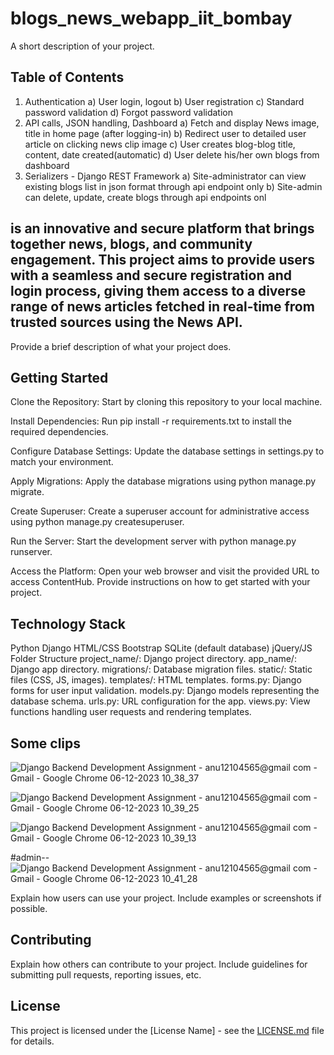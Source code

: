# blogs_news_webapp_iit_bombay


A short description of your project.

## Table of Contents

1. Authentication
a) User login, logout
b) User registration
c) Standard password validation
d) Forgot password validation
2. API calls, JSON handling, Dashboard
a) Fetch and display News image, title in home page (after logging-in)
b) Redirect user to detailed user article on clicking news clip image
c) User creates blog-blog title, content, date created(automatic)
d) User delete his/her own blogs from dashboard
3. Serializers - Django REST Framework
a) Site-administrator can view existing blogs list in json format through api
endpoint only
b) Site-admin can delete, update, create blogs through api endpoints onl

## is an innovative and secure platform that brings together news, blogs, and community engagement. This project aims to provide users with a seamless and secure registration and login process, giving them access to a diverse range of news articles fetched in real-time from trusted sources using the News API.

Provide a brief description of what your project does.

## Getting Started
Clone the Repository: Start by cloning this repository to your local machine.

Install Dependencies: Run pip install -r requirements.txt to install the required dependencies.

Configure Database Settings: Update the database settings in settings.py to match your environment.

Apply Migrations: Apply the database migrations using python manage.py migrate.

Create Superuser: Create a superuser account for administrative access using python manage.py createsuperuser.

Run the Server: Start the development server with python manage.py runserver.

Access the Platform: Open your web browser and visit the provided URL to access ContentHub.
Provide instructions on how to get started with your project.

## Technology Stack
Python
Django
HTML/CSS
Bootstrap
SQLite (default database)
jQuery/JS
Folder Structure
project_name/: Django project directory.
app_name/: Django app directory.
migrations/: Database migration files.
static/: Static files (CSS, JS, images).
templates/: HTML templates.
forms.py: Django forms for user input validation.
models.py: Django models representing the database schema.
urls.py: URL configuration for the app.
views.py: View functions handling user requests and rendering templates.

## Some clips
![Django Backend Development Assignment - anu12104565@gmail com - Gmail - Google Chrome 06-12-2023 10_38_37](https://github.com/Anuragsingh2003/blogs_news_webapp_iit_bombay/assets/117331687/bfb572e7-afde-4643-91e9-c4823a87d932)

![Django Backend Development Assignment - anu12104565@gmail com - Gmail - Google Chrome 06-12-2023 10_39_25](https://github.com/Anuragsingh2003/blogs_news_webapp_iit_bombay/assets/117331687/ee30ef5f-fa75-4547-9da2-7bf1ad95e819)


![Django Backend Development Assignment - anu12104565@gmail com - Gmail - Google Chrome 06-12-2023 10_39_13](https://github.com/Anuragsingh2003/blogs_news_webapp_iit_bombay/assets/117331687/5f24b771-bf86-4c0e-b200-c9ce8031e2a0)

#admin--
![Django Backend Development Assignment - anu12104565@gmail com - Gmail - Google Chrome 06-12-2023 10_41_28](https://github.com/Anuragsingh2003/blogs_news_webapp_iit_bombay/assets/117331687/85a0fd21-aa67-4fed-a14f-a96d577be2b2)

Explain how users can use your project. Include examples or screenshots if possible.

## Contributing

Explain how others can contribute to your project. Include guidelines for submitting pull requests, reporting issues, etc.

## License

This project is licensed under the [License Name] - see the [LICENSE.md](LICENSE.md) file for details.
